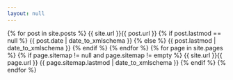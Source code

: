 ```yaml
---
layout: null
---
```

<?xml version="1.0" encoding="UTF-8"?>
<sitemapindex xmlns="http://www.sitemaps.org/schemas/sitemap/0.9">
  {% for post in site.posts %}
    <sitemap>
      <loc>{{ site.url }}{{ post.url }}</loc>
      {% if post.lastmod == null %}
        <lastmod>{{ post.date | date_to_xmlschema }}</lastmod>
      {% else %}
        <lastmod>{{ post.lastmod | date_to_xmlschema }}</lastmod>
      {% endif %}
    </sitemap>
  {% endfor %}
  {% for page in site.pages %}
    {% if page.sitemap != null and page.sitemap != empty %}
      <sitemap>
        <loc>{{ site.url }}{{ page.url }}</loc>
        <lastmod>{{ page.sitemap.lastmod | date_to_xmlschema }}</lastmod>
       </sitemap>
    {% endif %}
  {% endfor %}
</sitemapindex>
